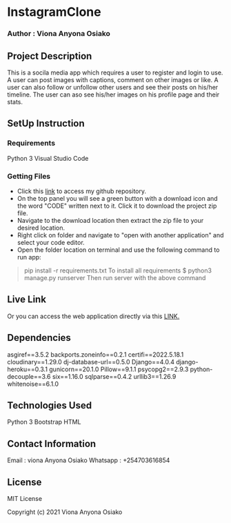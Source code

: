 # InstagramClone

### Author : Viona Anyona Osiako

## Project Description

This is a socila media app which requires a user to register and login to use. A user can post images with captions, comment on other images or like. A user can also follow or unfollow other users and see their posts on his/her timeline. The user can aso see his/her images on his profile page and their stats.

## SetUp Instruction

### Requirements

Python 3
Visual Studio Code

### Getting Files

* Click this [link](https://github.com/vionaosiako/InstagramClone) to access my github repository.
* On the top panel you will see a green button with a download icon and the word "CODE" written next to it. Click it to download the project zip file.​
* Navigate to the download location then extract the zip file to your desired location.​
* Right click on folder and navigate to "open with another application" and select your code editor.
* Open the folder location on terminal and use the following command to run app:
> pip install -r requirements.txt
To install all requirements
> $ python3 manage.py runserver
Then run server with the above command

## Live Link

Or you can access the web application directly via this [LINK.](https://instagram-mod.herokuapp.com/)

## Dependencies
asgiref==3.5.2
backports.zoneinfo==0.2.1
certifi==2022.5.18.1
cloudinary==1.29.0
dj-database-url==0.5.0
Django==4.0.4
django-heroku==0.3.1
gunicorn==20.1.0
Pillow==9.1.1
psycopg2==2.9.3
python-decouple==3.6
six==1.16.0
sqlparse==0.4.2
urllib3==1.26.9
whitenoise==6.1.0

## Technologies Used
Python 3
Bootstrap
HTML

## Contact Information
Email : viona Anyona Osiako
Whatsapp : +254703616854

## License

MIT License

Copyright (c) 2021 Viona Anyona Osiako